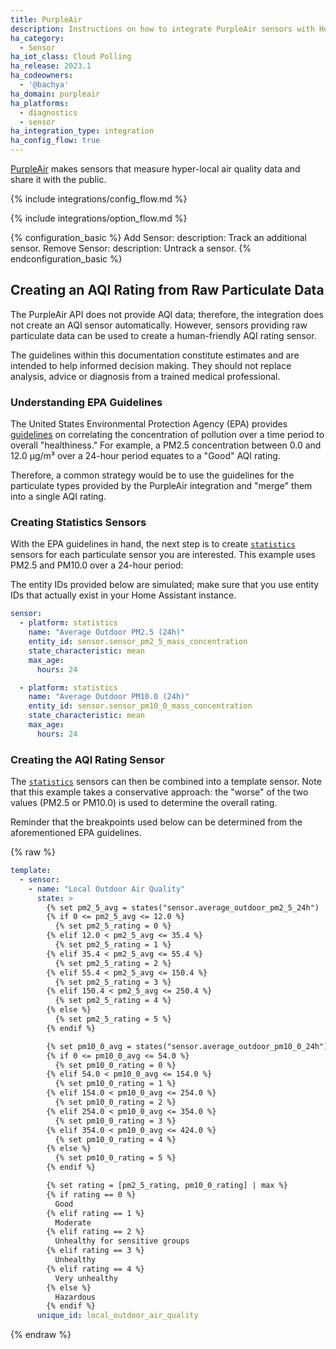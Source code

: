 ```yaml
---
title: PurpleAir
description: Instructions on how to integrate PurpleAir sensors with Home Assistant.
ha_category:
  - Sensor
ha_iot_class: Cloud Polling
ha_release: 2023.1
ha_codeowners:
  - '@bachya'
ha_domain: purpleair
ha_platforms:
  - diagnostics
  - sensor
ha_integration_type: integration
ha_config_flow: true
---
```


[PurpleAir](https://www2.purpleair.com/) makes sensors that measure hyper-local air
quality data and share it with the public.

{% include integrations/config_flow.md %}

{% include integrations/option_flow.md %}

{% configuration_basic %}
Add Sensor:
  description: Track an additional sensor.
Remove Sensor:
  description: Untrack a sensor.
{% endconfiguration_basic %}

## Creating an AQI Rating from Raw Particulate Data

The PurpleAir API does not provide AQI data; therefore, the integration does not create
an AQI sensor automatically. However, sensors providing raw particulate data can be used
to create a human-friendly AQI rating sensor.

<div class='note warning'>
The guidelines within this documentation constitute estimates and are intended to help
informed decision making. They should not replace analysis, advice or diagnosis from a
trained medical professional.
</div>

### Understanding EPA Guidelines

The United States Environmental Protection Agency (EPA) provides
[guidelines](https://aqs.epa.gov/aqsweb/documents/codetables/aqi_breakpoints.html) on
correlating the concentration of pollution over a time period to overall "healthiness."
For example, a PM2.5 concentration between 0.0 and 12.0 µg/m³ over a 24-hour period
equates to a "Good" AQI rating.

Therefore, a common strategy would be to use the guidelines for the particulate types
provided by the PurpleAir integration and "merge" them into a single AQI rating.

### Creating Statistics Sensors

With the EPA guidelines in hand, the next step is to create
[`statistics`](/integrations/statistics/) sensors for each particulate sensor you are
interested. This example uses PM2.5 and PM10.0 over a 24-hour period:

<div class='note info'>
The entity IDs provided below are simulated; make sure that you use entity IDs that
actually exist in your Home Assistant instance.
</div>

```yaml
sensor:
  - platform: statistics
    name: "Average Outdoor PM2.5 (24h)"
    entity_id: sensor.sensor_pm2_5_mass_concentration
    state_characteristic: mean
    max_age:
      hours: 24

  - platform: statistics
    name: "Average Outdoor PM10.0 (24h)"
    entity_id: sensor.sensor_pm10_0_mass_concentration
    state_characteristic: mean
    max_age:
      hours: 24
```

### Creating the AQI Rating Sensor

The [`statistics`](/integrations/statistics/) sensors can then be combined into a template
sensor. Note that this example takes a conservative approach: the "worse" of the two
values (PM2.5 or PM10.0) is used to determine the overall rating.

<div class='note info'>
Reminder that the breakpoints used below can be determined from the aforementioned EPA
guidelines.
</div>

{% raw %}

```yaml
template:
  - sensor:
    - name: "Local Outdoor Air Quality"
      state: >
        {% set pm2_5_avg = states("sensor.average_outdoor_pm2_5_24h") | int %}
        {% if 0 <= pm2_5_avg <= 12.0 %}
          {% set pm2_5_rating = 0 %}
        {% elif 12.0 < pm2_5_avg <= 35.4 %}
          {% set pm2_5_rating = 1 %}
        {% elif 35.4 < pm2_5_avg <= 55.4 %}
          {% set pm2_5_rating = 2 %}
        {% elif 55.4 < pm2_5_avg <= 150.4 %}
          {% set pm2_5_rating = 3 %}
        {% elif 150.4 < pm2_5_avg <= 250.4 %}
          {% set pm2_5_rating = 4 %}
        {% else %}
          {% set pm2_5_rating = 5 %}
        {% endif %}

        {% set pm10_0_avg = states("sensor.average_outdoor_pm10_0_24h") | int %}
        {% if 0 <= pm10_0_avg <= 54.0 %}
          {% set pm10_0_rating = 0 %}
        {% elif 54.0 < pm10_0_avg <= 154.0 %}
          {% set pm10_0_rating = 1 %}
        {% elif 154.0 < pm10_0_avg <= 254.0 %}
          {% set pm10_0_rating = 2 %}
        {% elif 254.0 < pm10_0_avg <= 354.0 %}
          {% set pm10_0_rating = 3 %}
        {% elif 354.0 < pm10_0_avg <= 424.0 %}
          {% set pm10_0_rating = 4 %}
        {% else %}
          {% set pm10_0_rating = 5 %}
        {% endif %}

        {% set rating = [pm2_5_rating, pm10_0_rating] | max %}
        {% if rating == 0 %}
          Good
        {% elif rating == 1 %}
          Moderate
        {% elif rating == 2 %}
          Unhealthy for sensitive groups
        {% elif rating == 3 %}
          Unhealthy
        {% elif rating == 4 %}
          Very unhealthy
        {% else %}
          Hazardous
        {% endif %}
      unique_id: local_outdoor_air_quality
```

{% endraw %}
